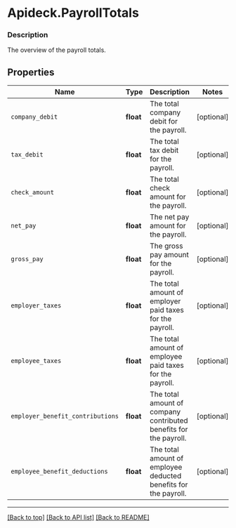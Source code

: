 # Apideck.PayrollTotals

### Description

The overview of the payroll totals.

## Properties
Name | Type | Description | Notes
------------ | ------------- | ------------- | -------------
`company_debit` | **float** | The total company debit for the payroll. | [optional] 
`tax_debit` | **float** | The total tax debit for the payroll. | [optional] 
`check_amount` | **float** | The total check amount for the payroll. | [optional] 
`net_pay` | **float** | The net pay amount for the payroll. | [optional] 
`gross_pay` | **float** | The gross pay amount for the payroll. | [optional] 
`employer_taxes` | **float** | The total amount of employer paid taxes for the payroll. | [optional] 
`employee_taxes` | **float** | The total amount of employee paid taxes for the payroll. | [optional] 
`employer_benefit_contributions` | **float** | The total amount of company contributed benefits for the payroll. | [optional] 
`employee_benefit_deductions` | **float** | The total amount of employee deducted benefits for the payroll. | [optional] 





---

[[Back to top]](#) [[Back to API list]](../../../../README.md#documentation-for-api-endpoints) [[Back to README]](../../../../README.md)


